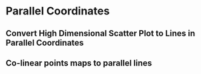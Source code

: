 # Parallel Coordinates

## Convert High Dimensional Scatter Plot to Lines in Parallel Coordinates

## Co-linear points maps to parallel lines
